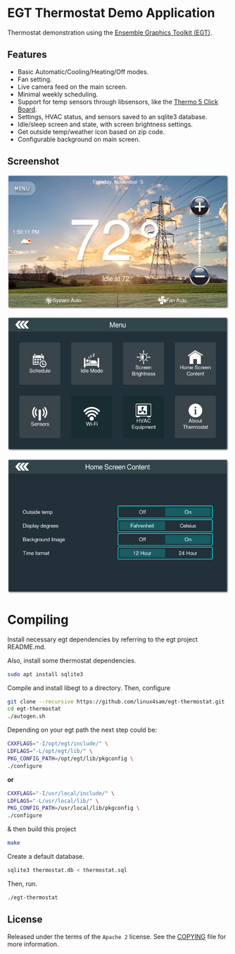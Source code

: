 # EGT Thermostat Demo Application

Thermostat demonstration using the [Ensemble Graphics Toolkit (EGT)](https://github.com/linux4sam/egt).

## Features

- Basic Automatic/Cooling/Heating/Off modes.
- Fan setting.
- Live camera feed on the main screen.
- Minimal weekly scheduling.
- Support for temp sensors through libsensors, like the [Thermo 5 Click Board](https://www.mikroe.com/thermo-5-click).
- Settings, HVAC status, and sensors saved to an sqlite3 database.
- Idle/sleep screen and state, with screen brightness settings.
- Get outside temp/weather icon based on zip code.
- Configurable background on main screen.

## Screenshot

![Screenshot](docs/screenshot0.png "Screenshot")

![Screenshot](docs/screenshot1.png "Screenshot")

![Screenshot](docs/screenshot2.png "Screenshot")

# Compiling

Install necessary egt dependencies by referring to the egt project README.md.

Also, install some thermostat dependencies.

```sh
sudo apt install sqlite3
```

Compile and install libegt to a directory. Then, configure

```sh
git clone --recursive https://github.com/linux4sam/egt-thermostat.git
cd egt-thermostat
./autogen.sh
```

Depending on your egt path the next step could be:
```sh
CXXFLAGS="-I/opt/egt/include/" \
LDFLAGS="-L/opt/egt/lib/" \
PKG_CONFIG_PATH=/opt/egt/lib/pkgconfig \
./configure
```

**or**

```sh
CXXFLAGS="-I/usr/local/include/" \
LDFLAGS="-L/usr/local/lib/" \
PKG_CONFIG_PATH=/usr/local/lib/pkgconfig \
./configure
```

& then build this project
```sh
make
```

Create a default database.

```sh
sqlite3 thermostat.db < thermostat.sql
```

Then, run.

```sh
./egt-thermostat
```

## License

Released under the terms of the `Apache 2` license. See the [COPYING](COPYING)
file for more information.

